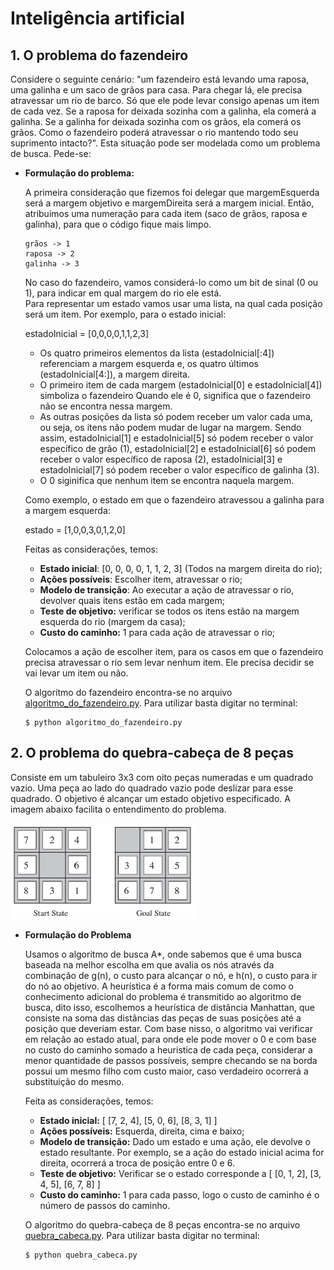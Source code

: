 # Inteligência artificial
## 1. O problema do fazendeiro

Considere o seguinte cenário: "um fazendeiro está levando uma raposa, uma galinha e um saco de grãos para casa. Para chegar lá, ele precisa atravessar um rio de barco. Só que ele pode levar consigo apenas um item de cada vez. Se a raposa for deixada sozinha com a galinha, ela comerá a galinha. Se a galinha for deixada sozinha com os grãos, ela comerá os grãos. Como o fazendeiro poderá atravessar o rio mantendo todo seu suprimento intacto?". Esta situação pode ser modelada como um problema de busca. Pede-se:

* **Formulação do problema:**

  A primeira consideração que fizemos foi delegar que margemEsquerda será a margem objetivo e margemDireita será a margem inicial.
  Então, atribuimos uma numeração para cada item (saco de grãos, raposa e galinha), para que o código fique mais limpo.

      grãos -> 1
      raposa -> 2
      galinha -> 3

  No caso do fazendeiro, vamos considerá-lo como um bit de sinal (0 ou 1), para indicar em qual margem do rio ele está.  
  Para representar um estado vamos usar uma lista, na qual cada posição será um item. Por exemplo, para o estado inicial:

  estadoInicial = [0,0,0,0,1,1,2,3]

  - Os quatro primeiros elementos da lista (estadoInicial[:4]) referenciam a margem esquerda e, os quatro últimos (estadoInicial[4:]), a margem direita. 
  - O primeiro item de cada margem (estadoInicial[0] e estadoInicial[4]) simboliza o fazendeiro Quando ele é 0, significa que o fazendeiro não se encontra nessa margem.
  - As outras posições da lista só podem receber um valor cada uma, ou seja, os itens não podem mudar de lugar na margem. Sendo assim, estadoInicial[1] e estadoInicial[5] só podem receber o valor específico de grão (1), estadoInicial[2] e estadoInicial[6] só podem receber o valor específico de raposa (2), estadoInicial[3] e estadoInicial[7] só podem receber o valor específico de galinha (3).
  - O 0 siginifica que nenhum item se encontra naquela margem.

  Como exemplo, o estado em que o fazendeiro atravessou a galinha para a margem esquerda:

  estado = [1,0,0,3,0,1,2,0]

  Feitas as considerações, temos:

  - **Estado inicial**: [0, 0, 0, 0, 1, 1, 2, 3] (Todos na margem direita do rio);
  - **Ações possíveis**: Escolher item, atravessar o rio;
  - **Modelo de transição**: Ao executar a ação de atravessar o rio, devolver quais itens estão em cada margem;
  - **Teste de objetivo:** verificar se todos os itens estão na margem esquerda do rio (margem da casa);
  - **Custo do caminho:** 1 para cada ação de atravessar o rio;

  Colocamos a ação de escolher item, para os casos em que o fazendeiro precisa atravessar o rio sem levar nenhum item. Ele precisa decidir se vai levar um item ou não.

  O algorítmo do fazendeiro encontra-se no arquivo [algoritmo_do_fazendeiro.py](algoritmo_do_fazendeiro.py). Para utilizar basta digitar no terminal: 
  ```terminal
  $ python algoritmo_do_fazendeiro.py
  ```


## 2. O problema do quebra-cabeça de 8 peças

Consiste em um tabuleiro 3x3 com oito peças numeradas e um quadrado vazio. Uma peça ao lado do quadrado vazio pode deslizar para esse quadrado. O objetivo é alcançar um estado objetivo especificado. A imagem abaixo facilita o entendimento do problema.

![quebra cabeca](img_quebra_cabeca.png)

* **Formulação do Problema**

  Usamos o algoritmo de busca A*, onde sabemos que é uma busca baseada na melhor escolha em que avalia os nós através da combinação de g(n), o custo para alcançar o nó, e h(n), o custo para ir do nó ao objetivo. 
  A heurística é a forma mais comum de como o conhecimento adicional do problema é transmitido ao algoritmo de busca, dito isso, escolhemos a heurística de distância Manhattan, que consiste na soma das distâncias das peças de suas posições até a posição que deveriam estar.
  Com base nisso, o algoritmo vai verificar em relação ao estado atual, para onde ele pode mover o 0 e com base no custo do caminho somado a heuristica de cada peça, considerar a menor quantidade de passos possíveis, sempre checando se na borda possui um mesmo filho com custo maior, caso verdadeiro ocorrerá a substituição do mesmo.

  Feita as considerações, temos:

  - **Estado inicial:** [
        [7, 2, 4],
        [5, 0, 6],
        [8, 3, 1]
]
  - **Ações possíveis:** Esquerda, direita, cima e baixo;
  - **Modelo de transição:** Dado um estado e uma ação, ele devolve o estado resultante. Por exemplo, se a ação do estado inicial acima for direita, ocorrerá a troca de posição entre 0 e 6.
  - **Teste de objetivo:** Verificar se o estado corresponde a [
    [0, 1, 2],
    [3, 4, 5],
    [6, 7, 8]
]
  - **Custo do caminho:** 1 para cada passo, logo o custo de caminho é o número de passos do caminho.

  O algoritmo do quebra-cabeça de 8 peças encontra-se no arquivo [quebra_cabeca.py](quebra_cabeca.py). Para utilizar basta digitar no terminal: 
  ```terminal
  $ python quebra_cabeca.py
  ```
